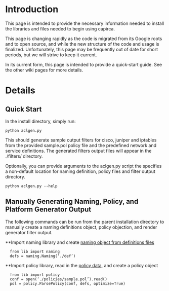 # Introduction #

This page is intended to provide the necessary information needed to install
the libraries and files needed to begin using capirca.

This page is changing rapidly as the code is migrated from its Google roots and to open source, and while the new structure of the code and usage is finalized.  Unfortunately, this page may be frequently out of date for short periods, but we will strive to keep it current.

In its current form, this page is intended to provide a quick-start guide.  See the other wiki pages for more details.

# Details #

## Quick Start ##
In the install directory, simply run:
```
python aclgen.py 
```
This should generate sample output filters for cisco, juniper and iptables from the provided sample.pol policy file and the predefined network and service definitions.  The generated filters output files will appear in the ./filters/ directory.

Optionally, you can provide arguments to the aclgen.py script the specifies a non-default location for naming definition, policy files and filter output directory.
```
python aclgen.py --help
```

## Manually Generating Naming, Policy, and Platform Generator Output ##

The following commands can be run from the parent installation directory to manually create a naming definitions object, policy objection, and render generator filter output.

**Import naming library and create [naming object from definitions files](Naming-library.md)

```
  from lib import naming
  defs = naming.Naming(‘./def’)
```
**Import policy library, read in the [policy data](Policy-format.md), and create a policy object

```
  from lib import policy
  conf = open(‘./policies/sample.pol’).read()
  pol = policy.ParsePolicy(conf, defs, optimize=True)
```